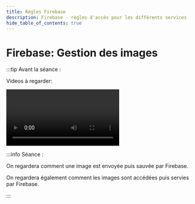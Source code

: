 ```yaml
---
title: Règles Firebase
description: Firebase - règles d'accès pour les différents services
hide_table_of_contents: true
---
```


# Firebase: Gestion des images

<Row>

<Column>

:::tip Avant la séance :

Videos à regarder:

<Video url="https://youtu.be/Ys-qNyZE50w" />

:::

</Column>

<Column>

:::info Séance :

On regardera comment une image est envoyée puis sauvée par Firebase.

On regardera également comment les images sont accédées puis servies par Firebase.

:::

</Column>

</Row>
